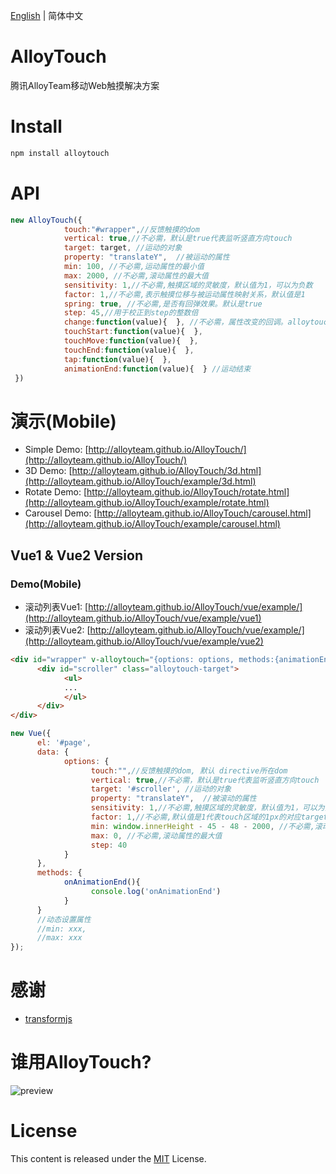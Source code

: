 ﻿[English](https://github.com/AlloyTeam/AlloyTouch) | 简体中文

# AlloyTouch

腾讯AlloyTeam移动Web触摸解决方案

# Install
```js
npm install alloytouch
```

# API
```js
new AlloyTouch({
            touch:"#wrapper",//反馈触摸的dom
            vertical: true,//不必需，默认是true代表监听竖直方向touch
            target: target, //运动的对象
            property: "translateY",  //被运动的属性
            min: 100, //不必需,运动属性的最小值
            max: 2000, //不必需,滚动属性的最大值
            sensitivity: 1,//不必需,触摸区域的灵敏度，默认值为1，可以为负数
            factor: 1,//不必需,表示触摸位移与被运动属性映射关系，默认值是1
            spring: true, //不必需,是否有回弹效果。默认是true
            step: 45,//用于校正到step的整数倍
            change:function(value){  }, //不必需，属性改变的回调。alloytouch.css版本不支持该事件
            touchStart:function(value){  },
            touchMove:function(value){  },
            touchEnd:function(value){  },
            tap:function(value){  },
            animationEnd:function(value){  } //运动结束
 })
```
# 演示(Mobile)

- Simple Demo: [http://alloyteam.github.io/AlloyTouch/](http://alloyteam.github.io/AlloyTouch/) 
- 3D Demo: [http://alloyteam.github.io/AlloyTouch/3d.html](http://alloyteam.github.io/AlloyTouch/example/3d.html) 
- Rotate Demo: [http://alloyteam.github.io/AlloyTouch/rotate.html](http://alloyteam.github.io/AlloyTouch/example/rotate.html) 
- Carousel Demo: [http://alloyteam.github.io/AlloyTouch/carousel.html](http://alloyteam.github.io/AlloyTouch/example/carousel.html) 

## Vue1 & Vue2 Version

### Demo(Mobile)

- 滚动列表Vue1: [http://alloyteam.github.io/AlloyTouch/vue/example/](http://alloyteam.github.io/AlloyTouch/vue/example/vue1)
- 滚动列表Vue2: [http://alloyteam.github.io/AlloyTouch/vue/example/](http://alloyteam.github.io/AlloyTouch/vue/example/vue2)


```html
<div id="wrapper" v-alloytouch="{options: options, methods:{animationEnd: onAnimationEnd}}">
      <div id="scroller" class="alloytouch-target">
            <ul>
            ...  
            </ul>
      </div>
</div>
```
```js
new Vue({
      el: '#page',
      data: {
            options: {
                  touch:"",//反馈触摸的dom, 默认 directive所在dom
                  vertical: true,//不必需，默认是true代表监听竖直方向touch
                  target: '#scroller', //运动的对象
                  property: "translateY",  //被滚动的属性
                  sensitivity: 1,//不必需,触摸区域的灵敏度，默认值为1，可以为负数
                  factor: 1,//不必需,默认值是1代表touch区域的1px的对应target.y的1
                  min: window.innerHeight - 45 - 48 - 2000, //不必需,滚动属性的最小值
                  max: 0, //不必需,滚动属性的最大值
                  step: 40
            }
      },
      methods: {
            onAnimationEnd(){
                  console.log('onAnimationEnd')
            }
      }
      //动态设置属性
      //min: xxx,
      //max: xxx
});
```
# 感谢
- [transformjs](http://alloyteam.github.io/AlloyTouch/transformjs/)

# 谁用AlloyTouch?

![preview](http://sqimg.qq.com/qq_product_operations/im/qqlogo/imlogo.png)

# License
This content is released under the [MIT](http://opensource.org/licenses/MIT) License.
